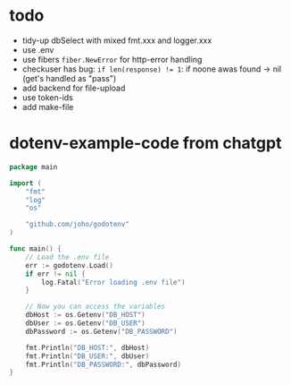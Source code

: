 # todo
- tidy-up dbSelect with mixed fmt.xxx and logger.xxx
- use .env
- use fibers `fiber.NewError` for http-error handling
- checkuser has bug: `if len(response) != 1`: if noone awas found -> nil (get's handled as "pass")
- add backend for file-upload
- use token-ids
- add make-file

# dotenv-example-code from chatgpt
```go
package main

import (
    "fmt"
    "log"
    "os"

    "github.com/joho/godotenv"
)

func main() {
    // Load the .env file
    err := godotenv.Load()
    if err != nil {
        log.Fatal("Error loading .env file")
    }

    // Now you can access the variables
    dbHost := os.Getenv("DB_HOST")
    dbUser := os.Getenv("DB_USER")
    dbPassword := os.Getenv("DB_PASSWORD")

    fmt.Println("DB_HOST:", dbHost)
    fmt.Println("DB_USER:", dbUser)
    fmt.Println("DB_PASSWORD:", dbPassword)
}
```